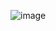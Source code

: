 
![image](https://github.com/user-attachments/assets/1df01305-e886-4092-92b0-d0f8fde6bab3)





<!---
badtimeswithscar/badtimeswithscar is a ✨ special ✨ repository because its `README.md` (this file) appears on your GitHub profile.
You can click the Preview link to take a look at your changes.
--->

